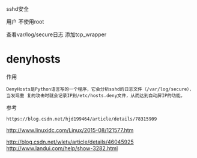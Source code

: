 
sshd安全

用户
不使用root


查看var/log/secure日志 添加tcp_wrapper

# denyhosts
作用

    DenyHosts是Python语言写的一个程序，它会分析sshd的日志文件（/var/log/secure），
    当发现重 复的攻击时就会记录IP到/etc/hosts.deny文件，从而达到自动屏IP的功能。
参考
    
    https://blog.csdn.net/hjd199464/article/details/78315909



http://www.linuxidc.com/Linux/2015-08/121577.htm



http://blog.csdn.net/wletv/article/details/46045925
http://www.landui.com/help/show-3282.html


